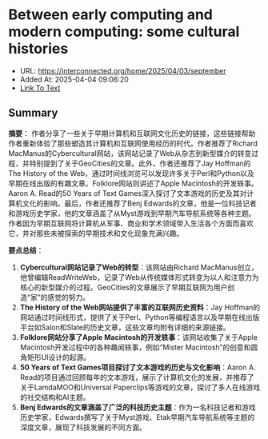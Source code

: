 # Between early computing and modern computing: some cultural histories
- URL: https://interconnected.org/home/2025/04/03/september
- Added At: 2025-04-04 09:06:20
- [Link To Text](2025-04-04-between-early-computing-and-modern-computing-some-cultural-histories_raw.md)

## Summary
**摘要**：
作者分享了一些关于早期计算机和互联网文化历史的链接，这些链接帮助作者重新体验了那些塑造其计算机和互联网使用经历的时代。作者推荐了Richard MacManus的Cybercultural网站，该网站记录了Web从杂志到新型媒介的转变过程，并特别提到了关于GeoCities的文章。此外，作者还推荐了Jay Hoffman的The History of the Web，通过时间线浏览可以发现许多关于Perl和Python以及早期在线出版的有趣文章。Folklore网站则讲述了Apple Macintosh的开发轶事。Aaron A. Read的50 Years of Text Games深入探讨了文本游戏的历史及其对计算机文化的影响。最后，作者还推荐了Benj Edwards的文章，他是一位科技记者和游戏历史学家，他的文章涵盖了从Myst游戏到早期汽车导航系统等各种主题。作者因为早期互联网将计算机从军事、商业和学术领域带入生活各个方面而喜欢它，并对那些未被探索的早期技术和文化现象充满兴趣。

**要点总结**：
1.  **Cybercultural网站记录了Web的转型**：该网站由Richard MacManus创立，他曾编辑ReadWriteWeb，记录了Web从传统媒体形式转变为以人和注意力为核心的新型媒介的过程。GeoCities的文章展示了早期互联网为用户创造“家”的感觉的努力。
2.  **The History of the Web网站提供了丰富的互联网历史资料**：Jay Hoffman的网站通过时间线形式，提供了关于Perl、Python等编程语言以及早期在线出版平台如Salon和Slate的历史文章，这些文章均附有详细的来源链接。
3.  **Folklore网站分享了Apple Macintosh的开发轶事**：该网站收集了关于Apple Macintosh开发过程中的各种趣闻轶事，例如“Mister Macintosh”的创意和圆角矩形UI设计的起源。
4.  **50 Years of Text Games项目探讨了文本游戏的历史与文化影响**：Aaron A. Read的项目通过回顾每年的文本游戏，展示了计算机文化的发展，并推荐了关于LamdaMOO和Universal Paperclips等游戏的文章，探讨了多人在线游戏的社交结构和AI主题。
5.  **Benj Edwards的文章涵盖了广泛的科技历史主题**：作为一名科技记者和游戏历史学家，Edwards撰写了关于Myst游戏、Etak早期汽车导航系统等主题的深度文章，展现了科技发展的不同方面。

